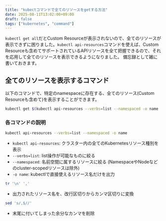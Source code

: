 ```yaml
---
title: "kubectコマンドで全てのリソースをgetする方法"
date: 2025-08-11T13:02:00+09:00
draft: false
tags: ["kubernetes", "command"]
---
```


`kubectl get all`だとCustom Resourceが表示されないので、全てのリソースが表示できずに困りました。`kubectl api-resources`コマンドを使えば、Custom Resourceも含めてサポートされているAPIリソースを全て把握できるので、それを応用して全てのリソースを表示できるようになりました。
備忘録として雑に書いておきます。

## 全てのリソースを表示するコマンド

以下のコマンドで、特定のnamespaceに存在する、全てのリソース(Custom Resourceも含めて)を表示することができます。

```bash
kubectl get $(kubectl api-resources --verbs=list --namespaced -o name | tr '\n' ',' | sed 's/,$//') -n <namespace>
```

### 各コマンドの説明

```bash
kubectl api-resources --verbs=list --namespaced -o name
```
- `kubectl api-resources`: クラスター内の全てのKubernetesリソース種別を表示
- `--verbs=list`: list操作が可能なものに絞る
- `--namespaced`: 名前空間に属するリソースに絞る (NamespaceやNodeなどのcluster-scopedリソースは除外)
- `-o name`: kubectlで直接使えるリソース名だけを出力

```bash
tr '\n' ','
```
- 出力されたリソース名を、改行区切りからカンマ区切りに変換

```bash
sed 's/,$//'
```
- 末尾に付いてしまった余分なカンマを削除
